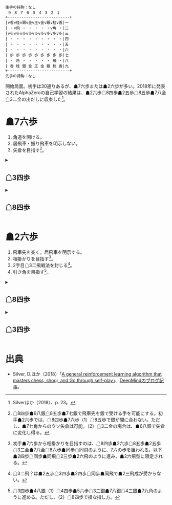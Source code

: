 ```
後手の持駒：なし
 ９ ８ ７ ６ ５ ４ ３ ２ １
+---------------------------+
|v香v桂v銀v金v王v金v銀v桂v香|一
| ・v飛 ・ ・ ・ ・ ・v角 ・|二
|v歩v歩v歩v歩v歩v歩v歩v歩v歩|三
| ・ ・ ・ ・ ・ ・ ・ ・ ・|四
| ・ ・ ・ ・ ・ ・ ・ ・ ・|五
| ・ ・ ・ ・ ・ ・ ・ ・ ・|六
| 歩 歩 歩 歩 歩 歩 歩 歩 歩|七
| ・ 角 ・ ・ ・ ・ ・ 飛 ・|八
| 香 桂 銀 金 王 金 銀 桂 香|九
+---------------------------+
先手の持駒：なし
```

開始局面。初手は30通りあるが、☗7六歩または☗2六歩が多い。2018年に発表されたAlphaZeroの自己学習の結果は、☗2六歩☖8四歩☗2五歩☖8五歩☗7八金☖3二金の出だしに収束した[^alphazero]。

# ☗7六歩
1. 角道を開ける。
1. 居飛車・振り飛車を明示しない。
1. 矢倉を目指す[^yagura]。

<details>
<summary>

## ☖3四歩
</summary>

1. 振り飛車の含みを持たせる。
1. 横歩取りを目指す。

<details>
<summary>

### ☗2六歩
</summary>

#### ☖8四歩☗2五歩☖8五歩
##### ☗7八金
###### ☖3二金☗2四歩☖同歩☗同飛
* ☖8六歩☗同歩☖同飛
    * ☗3四飛
* ☖2三歩☗3四飛☖8八角成☗同銀☖2五角

###### ☖8六歩☗同歩☖同飛
* ☗2四歩☖同歩☗同飛
    * ☖3二金
    * ☖8八角成☗同銀☖3三角？
* ☗2二角成☖同銀☗7七角？

##### ☗2四歩☖同歩☗同飛
###### ☖3二金
* ☗7八金
* ☗3四飛？☖8八角成☗同銀☖4五角
</details>

### ☗2二角成☖同銀☗4五角
</details>

<details>
<summary>

## ☖8四歩
</summary>

1. 居飛車を明示する。矢倉、角換わりを受けて立つ。

### ☗6八銀☖3四歩☗7七銀☖6二銀☗2六歩☖4二銀☗2五歩☖3三銀

### ☗2六歩
#### ☖8五歩
##### ☗7七角☖3四歩☗8八銀☖3二金☗7八金☖7七角成☗同銀☖2二銀

##### ☗2五歩
###### ☖3二金☗7七角☖3四歩☗8八銀☖7七角成☗同銀☖2二銀
###### ☖3四歩
###### ☖8六歩？

#### ☖3二金
</details>

# ☗2六歩
1. 飛車先を突く。居飛車を明示する。
1. 相掛かりを目指す[^aigakari]。
1. 2手目☖3二飛戦法を封じる[^R-32]。
1. 引き角を目指す[^hikikaku]。

<details>
<summary>

## ☖8四歩
</summary>

1. 居飛車を明示する。
1. 相掛かりを受けて立つ。

### ☗2五歩
#### ☖8五歩
##### ☗7八金
###### ☖3二金
* ☗3八銀☖7二銀☗9六歩
* ☗2四歩☖同歩☗同飛☖2三歩
    * ☗2六飛
    * ☗2八飛

###### ☖8六歩☗同歩☖同飛？

##### ☗2四歩☖同歩☗同飛？
##### ☗7六歩

### ☗7六歩
</details>

<details>
<summary>

## ☖3四歩
</summary>

1. 振り飛車の含みを持たせる。
1. 横歩取りを目指す。
1. 相掛かりを拒否する。

### ☗7六歩
### ☗2五歩☖3三角☗7六歩
</details>

# 出典
* Silver, D.ほか（2018）「[A general reinforcement learning algorithm that masters chess, shogi, and Go through self-play](https://storage.googleapis.com/deepmind-media/DeepMind.com/Blog/alphazero-shedding-new-light-on-chess-shogi-and-go/alphazero_preprint.pdf)」、[DeepMindのブログ記事](https://www.deepmind.com/blog/alphazero-shedding-new-light-on-chess-shogi-and-go)。

[^alphazero]: Silverほか（2018）、p. 23。

[^yagura]: ☖8四歩☗6八銀☖8五歩☗7七銀で飛車先を銀で受ける手を可能にする。初手☗2六歩では、☖8四歩☗7六歩（1）☖8五歩で銀が間に合わない。ただし、☗7七角からのウソ矢倉は可能。（2）☖3二金の場合は、☗6八銀で矢倉に変化し得る。

[^aigakari]: 初手☗7六歩から相掛かりを目指すのは、☖8四歩☗2六歩☖8五歩☗2五歩☖3二金☗7八金☖8六歩☗同歩☖同飛のように、7六の歩を狙われる。以下☗2四歩☖同歩☗同飛☖2三歩☗2六飛のように進み、☗2六飛型に限定される。

[^R-32]: ☖3二飛？は☗2五歩☖3四歩☗2四歩☖同歩☗同飛で☗2三飛成が受からない。

[^hikikaku]: ☖3四歩☗4八銀（1）☖4四歩☗5六歩☖3二銀☗7八銀☖4三銀☗7九角のように進める。ただし、（2）☖8四歩で損な指し方。
